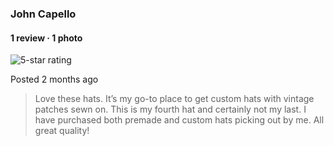 ### John Capello
#### 1 review · 1 photo

![5-star rating](path_to_5_star_rating_image)

Posted 2 months ago

> Love these hats. It’s my go-to place to get custom hats with vintage patches sewn on. This is my fourth hat and certainly not my last. I have purchased both premade and custom hats picking out by me. All great quality!